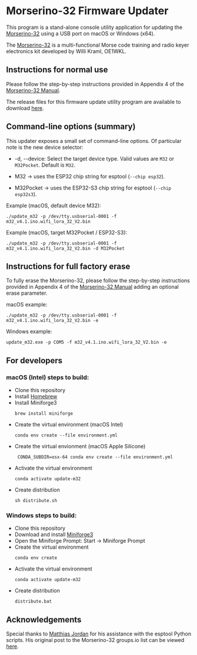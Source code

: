 # Morserino-32 Firmware Updater

This program is a stand-alone console utility application for updating the [Morserino-32](https://github.com//oe1wkl/Morserino-32) using a USB port on macOS or Windows (x64).

The [Morserino-32](https://github.com//oe1wkl/Morserino-32) is a multi-functional Morse code training and radio keyer electronics kit developed by Willi Kraml, OE1WKL.


## Instructions for normal use

Please follow the step-by-step instructions provided in Appendix 4 of the [Morserino-32 Manual](https://github.com/oe1wkl/Morserino-32/tree/master/Documentation/User%20Manual).

The release files for this firmware update utility program are available to download [here](https://github.com/joewittmer/Morserino-32-Firmware-Updater/releases).

## Command-line options (summary)

This updater exposes a small set of command-line options. Of particular note is the new device selector:

- -d, --device: Select the target device type. Valid values are `M32` or `M32Pocket`. Default is `M32`.

- M32 -> uses the ESP32 chip string for esptool (`--chip esp32`).
- M32Pocket -> uses the ESP32-S3 chip string for esptool (`--chip esp32s3`).

Example (macOS, default device M32):

```
./update_m32 -p /dev/tty.usbserial-0001 -f m32_v4.1.ino.wifi_lora_32_V2.bin
```

Example (macOS, target M32Pocket / ESP32-S3):

```
./update_m32 -p /dev/tty.usbserial-0001 -f m32_v4.1.ino.wifi_lora_32_V2.bin -d M32Pocket
```


## Instructions for full factory erase

To fully erase the Morserino-32, please follow the step-by-step instructions provided in Appendix 4 of the [Morserino-32 Manual](https://github.com/oe1wkl/Morserino-32/tree/master/Documentation/User%20Manual) adding an optional erase parameter. 

macOS example:

```
./update_m32 -p /dev/tty.usbserial-0001 -f m32_v4.1.ino.wifi_lora_32_V2.bin -e
```

Windows example:

```
update_m32.exe -p COM5 -f m32_v4.1.ino.wifi_lora_32_V2.bin -e
```


## For developers

### macOS (Intel) steps to build:

- Clone this repository
- Install [Homebrew](https://brew.sh)
- Install Miniforge3
  ```commandline
  brew install miniforge
  ```
- Create the virtual environment (macOS Intel)
  ```commandline
  conda env create --file environment.yml
  ```
- Create the virtual envionment (macOS Apple Silicone)
  ```commandline
   CONDA_SUBDIR=osx-64 conda env create --file environment.yml

- Activate the virtual environment
  ```commandline
  conda activate update-m32
  ```
- Create distribution
  ```commandline
  sh distribute.sh
  ```

### Windows steps to build:

- Clone this repository
- Download and install [Miniforge3](https://github.com/conda-forge/miniforge)
- Open the Miniforge Prompt: Start -> Miniforge Prompt
- Create the virtual environment
  ```commandline
  conda env create
  ```
- Activate the virtual environment
  ```commandline
  conda activate update-m32
  ```
- Create distribution
  ```commandline
  distribute.bat
  ```

## Acknowledgements

Special thanks to [Matthias Jordan](https://github.com/matthiasjordan/Morserino-32) for his assistance with the esptool Python scripts. His original post to the Morserino-32 groups.io list can be viewed [here](https://morserino.groups.io/g/main/message/1044?p=,,,20,0,0,0::relevance,,Matthias,20,2,0,72596503).
